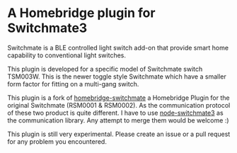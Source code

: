 # A Homebridge plugin for Switchmate3 #Switchmate is a BLE controlled light switch add-on that provide smart home capability to conventional light switches.This plugin is developed for a specific model of Switchmate switch TSM003W. This is the newer toggle style Switchmatewhich have a smaller form factor for fitting on a multi-gang switch.This plugin is a fork of [homebridge-switchmate](https://github.com/emmcc/homebridge-switchmate) a Homebridge Pluginfor the original Switchmate (RSM0001 & RSM0002). As the communication protocol of these two product is quite different.I have to use [node-switchmate3](https://github.com/valkjsaaa/node-switchmate3) as the communication library. Anyattempt to merge them would be welcome :)This plugin is still very experimental. Please create an issue or a pull request for any problem you encountered.